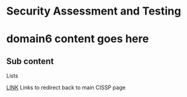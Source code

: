 # Security Assessment and Testing

# domain6 content goes here

## Sub content

Lists

[LINK](/docs/certifications/cissp.md) Links to redirect back to main CISSP page
